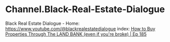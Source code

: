 # Channel.Black-Real-Estate-Dialogue
Black Real Estate Dialogue - Home: https://www.youtube.com/@blackrealestatedialogue index: [How to Buy Properties Through The LAND BANK (even if you're broke) | Ep 185](https://youtu.be/AfioKxMK_B4)
